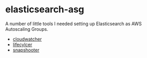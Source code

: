 # elasticsearch-asg

A number of little tools I needed setting up Elasticsearch as AWS Autoscaling Groups.

- [cloudwatcher](cmd/cloudwatcher)
- [lifecylcer](cmd/lifecylcer)
- [snapshooter](cmd/snapshooter)
